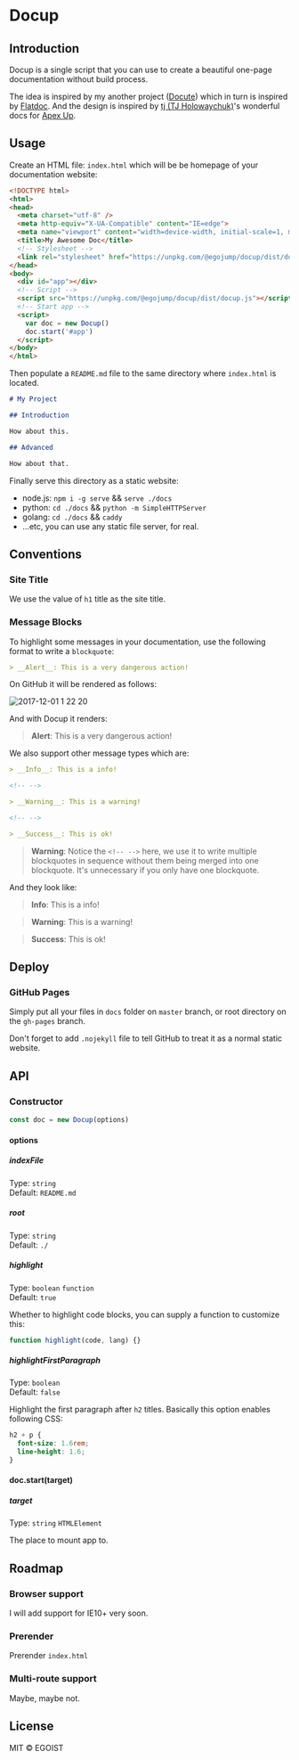 # Docup

## Introduction

Docup is a single script that you can use to create a beautiful one-page documentation without build process.

The idea is inspired by my another project ([Docute](https://docute.js.org)) which in turn is inspired by [Flatdoc](http://ricostacruz.com/flatdoc/). And the design is inspired by [tj (TJ Holowaychuk)](https://github.com/tj)'s wonderful docs for [Apex Up](https://up.docs.apex.sh).

## Usage

Create an HTML file: `index.html` which will be be homepage of your documentation website:

```html
<!DOCTYPE html>
<html>
<head>
  <meta charset="utf-8" />
  <meta http-equiv="X-UA-Compatible" content="IE=edge">
  <meta name="viewport" content="width=device-width, initial-scale=1, maximum-scale=1, user-scalable=0" />
  <title>My Awesome Doc</title>
  <!-- Stylesheet -->
  <link rel="stylesheet" href="https://unpkg.com/@egojump/docup/dist/docup.css">
</head>
<body>
  <div id="app"></div>
  <!-- Script -->
  <script src="https://unpkg.com/@egojump/docup/dist/docup.js"></script>
  <!-- Start app -->
  <script>
    var doc = new Docup()
    doc.start('#app')
  </script>
</body>
</html>
```

Then populate a `README.md` file to the same directory where `index.html` is located.

```md
# My Project

## Introduction

How about this.

## Advanced

How about that.
```

Finally serve this directory as a static website:

- node.js: `npm i -g serve` && `serve ./docs`
- python: `cd ./docs` && `python -m SimpleHTTPServer`
- golang: `cd ./docs` && `caddy`
- ...etc, you can use any static file server, for real.

## Conventions

### Site Title

We use the value of `h1` title as the site title.

### Message Blocks

To highlight some messages in your documentation, use the following format to write a `blockquote`:

```md
> __Alert__: This is a very dangerous action!
```

On GitHub it will be rendered as follows:

![2017-12-01 1 22 20](https://user-images.githubusercontent.com/8784712/33468930-b835cb64-d69a-11e7-8ab2-25585d61915d.png)

And with Docup it renders:

> __Alert__: This is a very dangerous action!

We also support other message types which are:

```md
> __Info__: This is a info!

<!-- -->

> __Warning__: This is a warning!

<!-- -->

> __Success__: This is ok!
```

> __Warning__: Notice the `<!-- -->` here, we use it to write multiple blockquotes in sequence without them being merged into one blockquote. It's unnecessary if you only have one blockquote.

And they look like:

> __Info__: This is a info!

<!-- -->

> __Warning__: This is a warning!

<!-- -->

> __Success__: This is ok!

## Deploy

### GitHub Pages

Simply put all your files in `docs` folder on `master` branch, or root directory on the `gh-pages` branch.

Don't forget to add `.nojekyll` file to tell GitHub to treat it as a normal static website.

## API

### Constructor

```js
const doc = new Docup(options)
```

#### options

##### indexFile

Type: `string`<br>
Default: `README.md`

##### root

Type: `string`<br>
Default: `./`

##### highlight

Type: `boolean` `function`<br>
Default: `true`

Whether to highlight code blocks, you can supply a function to customize this:

```js
function highlight(code, lang) {}
```

##### highlightFirstParagraph

Type: `boolean`<br>
Default: `false`

Highlight the first paragraph after `h2` titles. Basically this option enables following CSS:

```css
h2 + p {
  font-size: 1.6rem;
  line-height: 1.6;
}
```

#### doc.start(target)

##### target

Type: `string` `HTMLElement`

The place to mount app to.

## Roadmap

### Browser support

I will add support for IE10+ very soon.

### Prerender

Prerender `index.html`

### Multi-route support

Maybe, maybe not.

## License

MIT &copy; EGOIST
